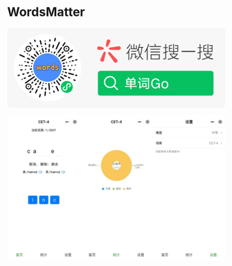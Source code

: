 # WordsMatter

![单词Go](https://github.com/sniperboy0829/WordsMatter/blob/master/pr/qrcode.jpg)

![snapshot](https://github.com/sniperboy0829/WordsMatter/blob/master/pr/snapshot.jpg)